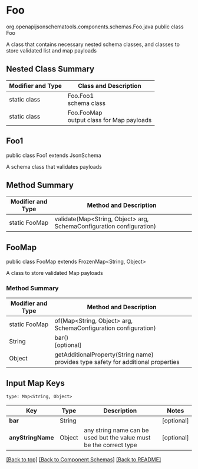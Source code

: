 # Foo
org.openapijsonschematools.components.schemas.Foo.java
public class Foo

A class that contains necessary nested schema classes, and classes to store validated list and map payloads

## Nested Class Summary
| Modifier and Type | Class and Description |
| ----------------- | ---------------------- |
| static class | Foo.Foo1<br> schema class |
| static class | Foo.FooMap<br> output class for Map payloads |

## Foo1
public class Foo1
extends JsonSchema

A schema class that validates payloads

## Method Summary
| Modifier and Type | Method and Description |
| ----------------- | ---------------------- |
| static FooMap | validate(Map<String, Object> arg, SchemaConfiguration configuration) |

## FooMap
public class FooMap
extends FrozenMap<String, Object>

A class to store validated Map payloads

### Method Summary
| Modifier and Type | Method and Description |
| ----------------- | ---------------------- |
| static FooMap | of(Map<String, Object> arg, SchemaConfiguration configuration) |
| String | bar()<br>[optional] |
| Object | getAdditionalProperty(String name)<br>provides type safety for additional properties |

## Input Map Keys
```
type: Map<String, Object>
```
Key | Type |  Description | Notes
------------ | ------------- | ------------- | -------------
**bar** | String |  | [optional]
**anyStringName** | Object | any string name can be used but the value must be the correct type | [optional]

[[Back to top]](#top) [[Back to Component Schemas]](../../../README.md#Component-Schemas) [[Back to README]](../../../README.md)
